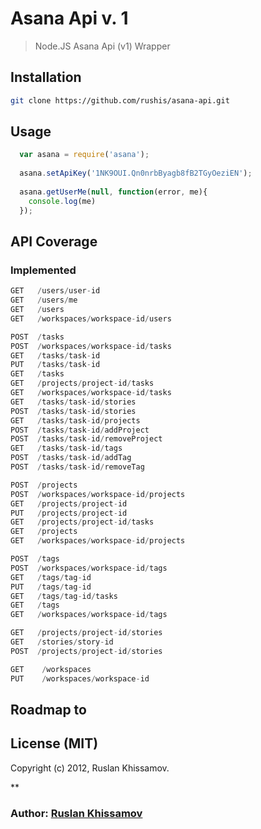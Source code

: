 # Asana Api v. 1

> Node.JS Asana Api (v1) Wrapper

## Installation
```bash
git clone https://github.com/rushis/asana-api.git
```
## Usage 

``` js
  var asana = require('asana');
  
  asana.setApiKey('1NK9OUI.Qn0nrbByagb8fB2TGyOeziEN');
  
  asana.getUserMe(null, function(error, me){
    console.log(me)
  });
```

## API Coverage

### Implemented

``` scala
GET   /users/user-id 
GET   /users/me
GET   /users
GET   /workspaces/workspace-id/users

POST  /tasks
POST  /workspaces/workspace-id/tasks
GET   /tasks/task-id
PUT   /tasks/task-id
GET   /tasks
GET   /projects/project-id/tasks
GET   /workspaces/workspace-id/tasks
GET   /tasks/task-id/stories
POST  /tasks/task-id/stories
GET   /tasks/task-id/projects
POST  /tasks/task-id/addProject
POST  /tasks/task-id/removeProject
GET   /tasks/task-id/tags
POST  /tasks/task-id/addTag
POST  /tasks/task-id/removeTag

POST  /projects
POST  /workspaces/workspace-id/projects
GET   /projects/project-id
PUT   /projects/project-id
GET   /projects/project-id/tasks
GET   /projects
GET   /workspaces/workspace-id/projects

POST  /tags
POST  /workspaces/workspace-id/tags
GET   /tags/tag-id
PUT   /tags/tag-id
GET   /tags/tag-id/tasks
GET   /tags
GET   /workspaces/workspace-id/tags

GET   /projects/project-id/stories
GET   /stories/story-id
POST  /projects/project-id/stories

GET    /workspaces
PUT    /workspaces/workspace-id
```

## Roadmap to 

## License (MIT)

Copyright (c) 2012, Ruslan Khissamov.

**

### Author: [Ruslan Khissamov][0]

[0]: http://github.com/rushis/